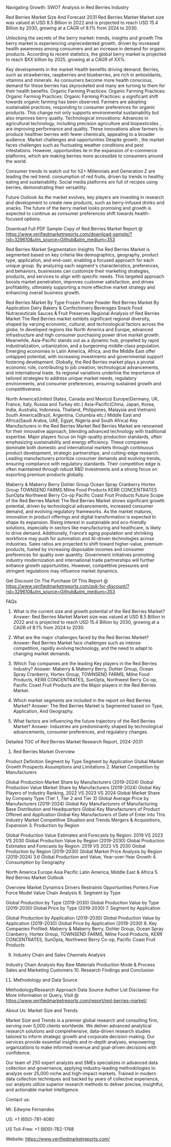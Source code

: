 Navigating Growth: SWOT Analysis in Red Berries Industry


Red Berries Market Size And Forecast 2031
Red Berries Market Market size was valued at USD 8.5 Billion in 2022 and is projected to reach USD 15.4 Billion by 2030, growing at a CAGR of 8.1% from 2024 to 2030.

Unlocking the secrets of the berry market: trends, insights and growth
The berry market is experiencing unprecedented growth, driven by increased health awareness among consumers and an increase in demand for organic products. According to recent statistics, the global berry market is projected to reach $XX billion by 2025, growing at a CAGR of XX%.

Key developments in the market
Health benefits driving demand: Berries, such as strawberries, raspberries and blueberries, are rich in antioxidants, vitamins and minerals. As consumers become more health conscious, demand for these berries has skyrocketed and many are turning to them for their health benefits.
Organic Farming Practices:
Organic Farming Practices:
Organic Farming Practices:
Organic Farming Practices: a significant shift towards organic farming has been observed. Farmers are adopting sustainable practices, responding to consumer preferences for organic products. This change not only supports environmental sustainability but also improves berry quality.
Technological innovations: Advances in agricultural technology, including precision agriculture and biopesticides , are improving performance and quality. These innovations allow farmers to produce healthier berries with fewer chemicals, appealing to a broader audience.
Market challenges and opportunities
Despite growth , the market faces challenges such as fluctuating weather conditions and pest infestations. However, opportunities lie in the expansion of e-commerce platforms, which are making berries more accessible to consumers around the world.

Consumer trends to watch out for
h2>
Millennials and Generation Z are leading the red trend. consumption of red fruits, driven by trends in healthy eating and sustainability. Social media platforms are full of recipes using berries, demonstrating their versatility.

Future Outlook
As the market evolves, key players are investing in research and development to create new products, such as berry-infused drinks and snacks. The future of the berry market looks promising and growth is expected to continue as consumer preferences shift towards health-focused options.

Download Full PDF Sample Copy of Red Berries Market Report @ https://www.verifiedmarketreports.com/download-sample/?rid=329610&utm_source=Github&utm_medium=353

Red Berries Market Segmentation Insights
The Red Berries Market is segmented based on key criteria like demographics, geography, product type, application, and end-user, enabling a focused approach for each unique group. By analyzing each segment's characteristics, preferences, and behaviors, businesses can customize their marketing strategies, products, and services to align with specific needs. This targeted approach boosts market penetration, improves customer satisfaction, and drives profitability, ultimately supporting a more effective market strategy and enhancing overall business growth.

Red Berries Market By Type
Frozen
Puree
Powder
Red Berries Market By Application
Dairy
Bakery & Confectionery
Beverages
Snack Food
Nutraceuticals
Sauces & Fruit Preserves
Regional Analysis of Red Berries Market
The Red Berries market exhibits significant regional diversity, shaped by varying economic, cultural, and technological factors across the globe. In developed regions like North America and Europe, advanced infrastructure and high consumer purchasing power drive market growth. Meanwhile, Asia-Pacific stands out as a dynamic hub, propelled by rapid industrialization, urbanization, and a burgeoning middle-class population. Emerging economies in Latin America, Africa, and the Middle East offer untapped potential, with increasing investments and governmental support fostering development. Globally, the Red Berries market plays a pivotal economic role, contributing to job creation, technological advancements, and international trade. Its regional variations underline the importance of tailored strategies to address unique market needs, regulatory environments, and consumer preferences, ensuring sustained growth and competitiveness.

North America(United States, Canada and Mexico)
Europe(Germany, UK, France, Italy, Russia and Turkey etc.)
Asia-Pacific(China, Japan, Korea, India, Australia, Indonesia, Thailand, Philippines, Malaysia and Vietnam)
South America(Brazil, Argentina, Columbia etc.)
Middle East and Africa(Saudi Arabia, UAE, Egypt, Nigeria and South Africa)
Key Manufacturers in the Red Berries Market
Red Berries Market are renowned for their innovative approach, blending advanced technology with traditional expertise. Major players focus on high-quality production standards, often emphasizing sustainability and energy efficiency. These companies dominate both domestic and international markets through continuous product development, strategic partnerships, and cutting-edge research. Leading manufacturers prioritize consumer demands and evolving trends, ensuring compliance with regulatory standards. Their competitive edge is often maintained through robust R&D investments and a strong focus on exporting premium products globally.

Maberry & Maberry Berry
Dohler Group
Ocean Spray Cranberry
Hortex Group
TOWNSEND FARMS
Milne Food Products
KERR CONCENTRATES
SunOpta
Northwest Berry Co-op
Pacific Coast Fruit Products
Future Scope of the Red Berries Market
The Red Berries Market shows significant growth potential, driven by technological advancements, increased consumer demand, and evolving regulatory frameworks. As the market matures, innovation in product offerings and digital transformation is expected to shape its expansion. Rising interest in sustainable and eco-friendly solutions, especially in sectors like manufacturing and healthcare, is likely to drive demand. Additionally, France’s aging population and shrinking workforce may push for automation and AI-driven technologies across industries. Sales ratios are projected to shift toward higher-value, premium products, fueled by increasing disposable incomes and consumer preferences for quality over quantity. Government initiatives promoting industry modernization and international trade partnerships will further enhance growth opportunities. However, competitive pressures and stringent regulations may influence market dynamics.

Get Discount On The Purchase Of This Report @ https://www.verifiedmarketreports.com/ask-for-discount/?rid=329610&utm_source=Github&utm_medium=353

FAQs
1. What is the current size and growth potential of the Red Berries Market?
Answer: Red Berries Market Market size was valued at USD 8.5 Billion in 2022 and is projected to reach USD 15.4 Billion by 2030, growing at a CAGR of 8.1% from 2024 to 2030.

2. What are the major challenges faced by the Red Berries Market?
Answer: Red Berries Market face challenges such as intense competition, rapidly evolving technology, and the need to adapt to changing market demands.

3. Which Top companies are the leading Key players in the Red Berries Industry?
Answer: Maberry & Maberry Berry, Dohler Group, Ocean Spray Cranberry, Hortex Group, TOWNSEND FARMS, Milne Food Products, KERR CONCENTRATES, SunOpta, Northwest Berry Co-op, Pacific Coast Fruit Products are the Major players in the Red Berries Market.

4. Which market segments are included in the report on Red Berries Market?
Answer: The Red Berries Market is Segmented based on Type, Application, And Geography.

5. What factors are influencing the future trajectory of the Red Berries Market?
Answer: Industries are predominantly shaped by technological advancements, consumer preferences, and regulatory changes.

Detailed TOC of Red Berries Market Research Report, 2024-2031
1. Red Berries Market Overview

Product Definition
Segment by Type
Segment by Application
Global Market Growth Prospects
Assumptions and Limitations
2. Market Competition by Manufacturers

Global Production Market Share by Manufacturers (2019-2024)
Global Production Value Market Share by Manufacturers (2019-2024)
Global Key Players of Industry Ranking, 2022 VS 2023 VS 2024
Global Market Share by Company Type (Tier 1, Tier 2 and Tier 3)
Global Average Price by Manufacturers (2019-2024)
Global Key Manufacturers of Manufacturing Base Distribution and Headquarters
Global Key Manufacturers of Product Offered and Application
Global Key Manufacturers of Date of Enter into This Industry
Market Competitive Situation and Trends
Mergers & Acquisitions, Expansion
3. Production by Region

Global Production Value Estimates and Forecasts by Region: 2019 VS 2023 VS 2030
Global Production Value by Region (2019-2030)
Global Production Estimates and Forecasts by Region: 2019 VS 2023 VS 2030
Global Production by Region (2019-2030)
Global Market Price Analysis by Region (2019-2024) 3.6 Global Production and Value, Year-over-Year Growth
4. Consumption by Geography

North America
Europe
Asia Pacific
Latin America, Middle East & Africa
5. Red Berries Market Outlook

Overview
Market Dynamics
Drivers
Restraints
Opportunities
Porters Five Force Model
Value Chain Analysis 
6. Segment by Type

Global Production by Type (2019-2030)
Global Production Value by Type (2019-2030)
Global Price by Type (2019-2030)
7. Segment by Application

Global Production by Application (2019-2030)
Global Production Value by Application (2019-2030)
Global Price by Application (2019-2030)
8. Key Companies Profiled: Maberry & Maberry Berry, Dohler Group, Ocean Spray Cranberry, Hortex Group, TOWNSEND FARMS, Milne Food Products, KERR CONCENTRATES, SunOpta, Northwest Berry Co-op, Pacific Coast Fruit Products

9. Industry Chain and Sales Channels Analysis

Industry Chain Analysis
Key Raw Materials
Production Mode & Process
Sales and Marketing
Customers
10. Research Findings and Conclusion

11. Methodology and Data Source

Methodology/Research Approach
Data Source
Author List
Disclaimer
For More Information or Query, Visit @ https://www.verifiedmarketreports.com/report/red-berries-market/

About Us: Market Size and Trends

Market Size and Trends is a premier global research and consulting firm, serving over 5,000 clients worldwide. We deliver advanced analytical research solutions and comprehensive, data-driven research studies tailored to inform strategic growth and corporate decision-making. Our services provide essential insights and in-depth analyses, empowering organizations to make informed revenue and goal-driven decisions with confidence.

Our team of 250 expert analysts and SMEs specializes in advanced data collection and governance, applying industry-leading methodologies to analyze over 25,000 niche and high-impact markets. Trained in modern data collection techniques and backed by years of collective experience, our analysts utilize superior research methods to deliver precise, insightful, and actionable market intelligence.

Contact us:

Mr. Edwyne Fernandes

US: +1 (650)-781-4080

US Toll-Free: +1 (800)-782-1768

Website: https://www.verifiedmarketreports.com/
